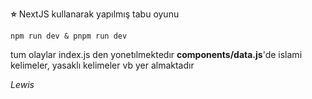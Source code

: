 **⭐**
NextJS kullanarak yapılmış tabu oyunu

``npm run dev & pnpm run dev``

tum olaylar index.js den yonetılmektedır __components/data.js__'de islami kelimeler, yasaklı kelimeler vb yer almaktadır

*Lewis*
